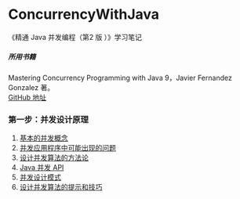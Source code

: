 # ConcurrencyWithJava
《精通 Java 并发编程（第2 版 ）》学习笔记  
##### 所用书籍
Mastering Concurrency Programming with Java 9，Javier Fernandez Gonzalez 著。  
[GitHub 地址](https://github.com/PacktPublishing/Mastering-Concurrency-Programming-with-Java-9-Second-Edition)


### 第一步：并发设计原理
1.	[基本的并发概念](src\main\java\com\app\jueee\concurrency\chapter01\C1基本的并发概念.md)
2.	[并发应用程序中可能出现的问题](src\main\java\com\app\jueee\concurrency\chapter01\C2并发应用程序中可能出现的问题.md)
3.	[设计并发算法的方法论](src\main\java\com\app\jueee\concurrency\chapter01\C3设计并发算法的方法论.md)
4.	[Java 并发 API](src\main\java\com\app\jueee\concurrency\chapter01\C4Java%20并发%20API.md)
5.	[并发设计模式](src\main\java\com\app\jueee\concurrency\chapter01\C5并发设计模式.md)
6.	[设计并发算法的提示和技巧](src\main\java\com\app\jueee\concurrency\chapter01\C6设计并发算法的提示和技巧.md)
